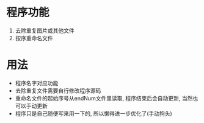 # 程序功能
1. 去除重复图片或其他文件
2. 按序重命名文件

# 用法
* 程序名字对应功能 
* 去除重复文件需要自行修改程序源码
* 重命名文件的起始序号从endNum文件里读取, 程序结束后会自动更新, 当然也可以手动更新
* 程序只是自己随便写来用一下的, 所以懒得进一步优化了(手动狗头)
